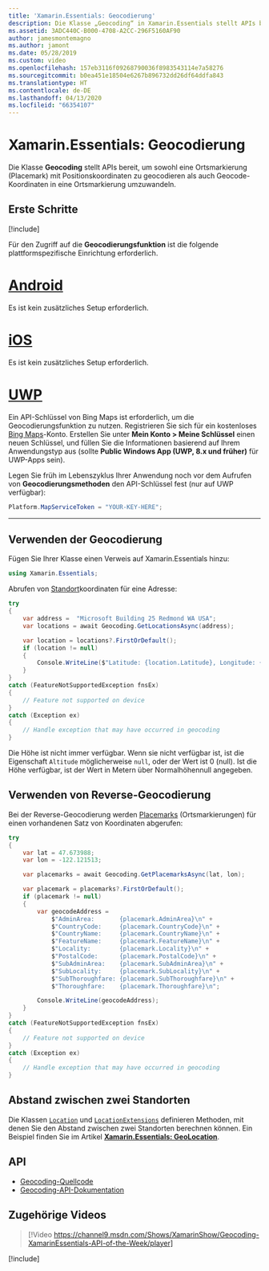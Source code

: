 ```yaml
---
title: 'Xamarin.Essentials: Geocodierung'
description: Die Klasse „Geocoding“ in Xamarin.Essentials stellt APIs bereit, um sowohl eine Ortsmarkierung (Placemark) mit Positionskoordinaten zu geocodieren als auch Geocode-Koordinaten in eine Ortsmarkierung umzuwandeln.
ms.assetid: 3ADC440C-B000-4708-A2CC-296F5160AF90
author: jamesmontemagno
ms.author: jamont
ms.date: 05/28/2019
ms.custom: video
ms.openlocfilehash: 157eb3116f09268790036f8983543114e7a58276
ms.sourcegitcommit: b0ea451e18504e6267b896732dd26df64ddfa843
ms.translationtype: HT
ms.contentlocale: de-DE
ms.lasthandoff: 04/13/2020
ms.locfileid: "66354107"
---
```

# <a name="xamarinessentials-geocoding"></a>Xamarin.Essentials: Geocodierung

Die Klasse **Geocoding** stellt APIs bereit, um sowohl eine Ortsmarkierung (Placemark) mit Positionskoordinaten zu geocodieren als auch Geocode-Koordinaten in eine Ortsmarkierung umzuwandeln.

## <a name="get-started"></a>Erste Schritte

[!include[](~/essentials/includes/get-started.md)]

Für den Zugriff auf die **Geocodierungsfunktion** ist die folgende plattformspezifische Einrichtung erforderlich.

# <a name="android"></a>[Android](#tab/android)

Es ist kein zusätzliches Setup erforderlich.

# <a name="ios"></a>[iOS](#tab/ios)

Es ist kein zusätzliches Setup erforderlich.

# <a name="uwp"></a>[UWP](#tab/uwp)

Ein API-Schlüssel von Bing Maps ist erforderlich, um die Geocodierungsfunktion zu nutzen. Registrieren Sie sich für ein kostenloses [Bing Maps](https://www.bingmapsportal.com/)-Konto. Erstellen Sie unter **Mein Konto > Meine Schlüssel** einen neuen Schlüssel, und füllen Sie die Informationen basierend auf Ihrem Anwendungstyp aus (sollte **Public Windows App (UWP, 8.x und früher)** für UWP-Apps sein).

Legen Sie früh im Lebenszyklus Ihrer Anwendung noch vor dem Aufrufen von **Geocodierungsmethoden** den API-Schlüssel fest (nur auf UWP verfügbar):

```csharp
Platform.MapServiceToken = "YOUR-KEY-HERE";
```

-----

## <a name="using-geocoding"></a>Verwenden der Geocodierung

Fügen Sie Ihrer Klasse einen Verweis auf Xamarin.Essentials hinzu:

```csharp
using Xamarin.Essentials;
```

Abrufen von [Standort](xref:Xamarin.Essentials.Location)koordinaten für eine Adresse:

```csharp
try
{
    var address =  "Microsoft Building 25 Redmond WA USA";
    var locations = await Geocoding.GetLocationsAsync(address);

    var location = locations?.FirstOrDefault();
    if (location != null)
    {
        Console.WriteLine($"Latitude: {location.Latitude}, Longitude: {location.Longitude}, Altitude: {location.Altitude}");
    }
}
catch (FeatureNotSupportedException fnsEx)
{
    // Feature not supported on device
}
catch (Exception ex)
{
    // Handle exception that may have occurred in geocoding
}
```

Die Höhe ist nicht immer verfügbar. Wenn sie nicht verfügbar ist, ist die Eigenschaft `Altitude` möglicherweise `null`, oder der Wert ist 0 (null). Ist die Höhe verfügbar, ist der Wert in Metern über Normalhöhennull angegeben.

## <a name="using-reverse-geocoding"></a>Verwenden von Reverse-Geocodierung

Bei der Reverse-Geocodierung werden [Placemarks](xref:Xamarin.Essentials.Placemark) (Ortsmarkierungen) für einen vorhandenen Satz von Koordinaten abgerufen:

```csharp
try
{
    var lat = 47.673988;
    var lon = -122.121513;

    var placemarks = await Geocoding.GetPlacemarksAsync(lat, lon);

    var placemark = placemarks?.FirstOrDefault();
    if (placemark != null)
    {
        var geocodeAddress =
            $"AdminArea:       {placemark.AdminArea}\n" +
            $"CountryCode:     {placemark.CountryCode}\n" +
            $"CountryName:     {placemark.CountryName}\n" +
            $"FeatureName:     {placemark.FeatureName}\n" +
            $"Locality:        {placemark.Locality}\n" +
            $"PostalCode:      {placemark.PostalCode}\n" +
            $"SubAdminArea:    {placemark.SubAdminArea}\n" +
            $"SubLocality:     {placemark.SubLocality}\n" +
            $"SubThoroughfare: {placemark.SubThoroughfare}\n" +
            $"Thoroughfare:    {placemark.Thoroughfare}\n";

        Console.WriteLine(geocodeAddress);
    }
}
catch (FeatureNotSupportedException fnsEx)
{
    // Feature not supported on device
}
catch (Exception ex)
{
    // Handle exception that may have occurred in geocoding
}
```

## <a name="distance-between-two-locations"></a>Abstand zwischen zwei Standorten

Die Klassen [`Location`](xref:Xamarin.Essentials.Location) und [`LocationExtensions`](xref:Xamarin.Essentials.LocationExtensions) definieren Methoden, mit denen Sie den Abstand zwischen zwei Standorten berechnen können. Ein Beispiel finden Sie im Artikel [**Xamarin.Essentials: GeoLocation**](geolocation.md#calculate-distance).

## <a name="api"></a>API

- [Geocoding-Quellcode](https://github.com/xamarin/Essentials/tree/master/Xamarin.Essentials/Geocoding)
- [Geocoding-API-Dokumentation](xref:Xamarin.Essentials.Geocoding)

## <a name="related-video"></a>Zugehörige Videos

> [!Video https://channel9.msdn.com/Shows/XamarinShow/Geocoding-XamarinEssentials-API-of-the-Week/player]

[!include[](~/essentials/includes/xamarin-show-essentials.md)]
